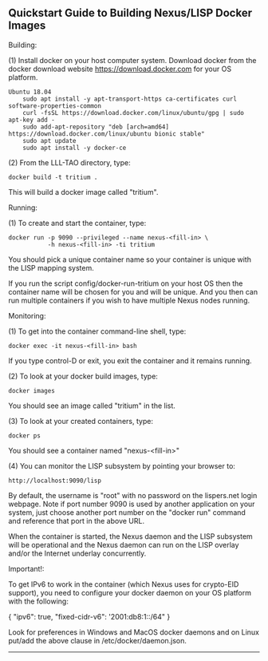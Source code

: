 
Quickstart Guide to Building Nexus/LISP Docker Images
-----------------------------------------------------

Building:
        
(1) Install docker on your host computer system. Download docker from the
    docker download website https://download.docker.com for your OS platform.

    Ubuntu 18.04
        sudo apt install -y apt-transport-https ca-certificates curl software-properties-common
        curl -fsSL https://download.docker.com/linux/ubuntu/gpg | sudo apt-key add -
        sudo add-apt-repository "deb [arch=amd64] https://download.docker.com/linux/ubuntu bionic stable"
        sudo apt update
        sudo apt install -y docker-ce

(2) From the LLL-TAO directory, type:

    docker build -t tritium .

This will build a docker image called "tritium".

Running:    

(1) To create and start the container, type:

    docker run -p 9090 --privileged --name nexus-<fill-in> \
               -h nexus-<fill-in> -ti tritium

You should pick a unique container name so your container is unique with the
LISP mapping system.

If you run the script config/docker-run-tritium on your host OS then the
container name will be chosen for you and will be unique. And you then can
run multiple containers if you wish to have multiple Nexus nodes running.    

Monitoring:

(1) To get into the container command-line shell, type:

    docker exec -it nexus-<fill-in> bash

If you type control-D or exit, you exit the container and it remains running.

(2) To look at your docker build images, type:

    docker images

You should see an image called "tritium" in the list.

(3) To look at your created containers, type:

    docker ps

You should see a container named "nexus-&lt;fill-in&gt;"

(4) You can monitor the LISP subsystem by pointing your browser to:

    http://localhost:9090/lisp

By default, the username is "root" with no password on the lispers.net login
webpage. Note if port number 9090 is used by another application on your
system, just choose another port number on the "docker run" command and
reference that port in the above URL.

When the container is started, the Nexus daemon and the LISP subsystem will
be operational and the Nexus daemon can run on the LISP overlay and/or the
Internet underlay concurrently.

Important!:

To get IPv6 to work in the container (which Nexus uses for crypto-EID support),
you need to configure your docker daemon on your OS platform with the
following:

{
  "ipv6": true, "fixed-cidr-v6": '2001:db8:1::/64"
}

Look for preferences in Windows and MacOS docker daemons and on Linux put/add
the above clause in /etc/docker/daemon.json.

-------------------------------------------------------------------------------





